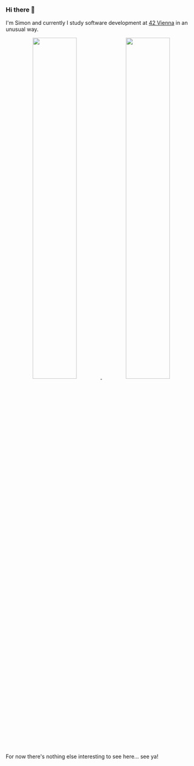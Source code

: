 ### Hi there 👋

I'm Simon and currently I study software development at [42 Vienna](https://www.42vienna.com/) in an unusual way.

<div align="center">
  <a href="https://github.com/Nimon77/badge42" target="_blank" rel="noopener noreferrer">
    <img width="48%" src="https://badge.emaugale.com/api/v2/clx27e9gq118101qkslok3gnd/stats?cursusId=9&coalitionId=251" />
  </a>
  <a href="https://github.com/Nimon77/badge42" target="_blank" rel="noopener noreferrer">
    <img width="48%" src="https://badge.emaugale.com/api/v2/clx27e9gq118101qkslok3gnd/stats?cursusId=21&coalitionId=255" />
  </a>
</div>

For now there's nothing else interesting to see here... see ya!
